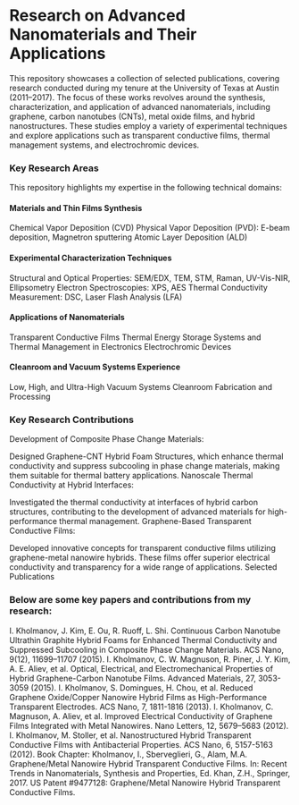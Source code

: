 
# Research on Advanced Nanomaterials and Their Applications


This repository showcases a collection of selected publications, covering research conducted during my tenure at the University of Texas at Austin (2011–2017). The focus of these works revolves around the synthesis, characterization, and application of advanced nanomaterials, including graphene, carbon nanotubes (CNTs), metal oxide films, and hybrid nanostructures. These studies employ a variety of experimental techniques and explore applications such as transparent conductive films, thermal management systems, and electrochromic devices.

### Key Research Areas
This repository highlights my expertise in the following technical domains:

#### Materials and Thin Films Synthesis
Chemical Vapor Deposition (CVD)
Physical Vapor Deposition (PVD): E-beam deposition, Magnetron sputtering
Atomic Layer Deposition (ALD)


#### Experimental Characterization Techniques
Structural and Optical Properties: SEM/EDX, TEM, STM, Raman, UV-Vis-NIR, Ellipsometry
Electron Spectroscopies: XPS, AES
Thermal Conductivity Measurement: DSC, Laser Flash Analysis (LFA)


#### Applications of Nanomaterials
Transparent Conductive Films
Thermal Energy Storage Systems and Thermal Management in Electronics
Electrochromic Devices


#### Cleanroom and Vacuum Systems Experience
Low, High, and Ultra-High Vacuum Systems
Cleanroom Fabrication and Processing


### Key Research Contributions
Development of Composite Phase Change Materials:

Designed Graphene-CNT Hybrid Foam Structures, which enhance thermal conductivity and suppress subcooling in phase change materials, making them suitable for thermal battery applications.
Nanoscale Thermal Conductivity at Hybrid Interfaces:

Investigated the thermal conductivity at interfaces of hybrid carbon structures, contributing to the development of advanced materials for high-performance thermal management.
Graphene-Based Transparent Conductive Films:

Developed innovative concepts for transparent conductive films utilizing graphene-metal nanowire hybrids. These films offer superior electrical conductivity and transparency for a wide range of applications.
Selected Publications


### Below are some key papers and contributions from my research:

I. Kholmanov, J. Kim, E. Ou, R. Ruoff, L. Shi. Continuous Carbon Nanotube Ultrathin Graphite Hybrid Foams for Enhanced Thermal Conductivity and Suppressed Subcooling in Composite Phase Change Materials. ACS Nano, 9(12), 11699–11707 (2015).
I. Kholmanov, C. W. Magnuson, R. Piner, J. Y. Kim, A. E. Aliev, et al. Optical, Electrical, and Electromechanical Properties of Hybrid Graphene-Carbon Nanotube Films. Advanced Materials, 27, 3053-3059 (2015).
I. Kholmanov, S. Domingues, H. Chou, et al. Reduced Graphene Oxide/Copper Nanowire Hybrid Films as High-Performance Transparent Electrodes. ACS Nano, 7, 1811-1816 (2013).
I. Kholmanov, C. Magnuson, A. Aliev, et al. Improved Electrical Conductivity of Graphene Films Integrated with Metal Nanowires. Nano Letters, 12, 5679–5683 (2012).
I. Kholmanov, M. Stoller, et al. Nanostructured Hybrid Transparent Conductive Films with Antibacterial Properties. ACS Nano, 6, 5157-5163 (2012).
Book Chapter: Kholmanov, I., Sberveglieri, G., Alam, M.A. Graphene/Metal Nanowire Hybrid Transparent Conductive Films. In: Recent Trends in Nanomaterials, Synthesis and Properties, Ed. Khan, Z.H., Springer, 2017.
US Patent #9477128: Graphene/Metal Nanowire Hybrid Transparent Conductive Films.
